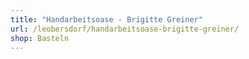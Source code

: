 ```yaml
---
title: "Handarbeitsoase - Brigitte Greiner"
url: /leobersdorf/handarbeitsoase-brigitte-greiner/
shop: Basteln
---
```

